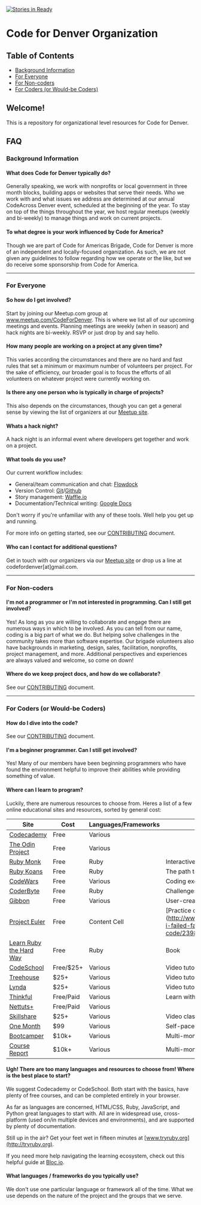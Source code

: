 [![Stories in Ready](https://badge.waffle.io/codefordenver/org.png?label=ready&title=Ready)](https://waffle.io/codefordenver/org)
# Code for Denver Organization

## Table of Contents
* [Background Information](#geninfo)
* [For Everyone](#everyone)
* [For Non-coders](#noncoders)
* [For Coders (or Would-be Coders)](#coders)

## Welcome!

This is a repository for organizational level resources for Code for Denver.

## FAQ

### Background Information

#### What does Code for Denver typically do?

Generally speaking, we work with nonprofits or local government in three month blocks, building apps or websites that serve their needs. Who we work with and what issues we address are determined at our annual CodeAcross Denver event, scheduled at the beginning of the year. To stay on top of the things throughout the year, we host regular meetups (weekly and bi-weekly) to manage things and work on current projects.


#### To what degree is your work influenced by Code for America?

Though we are part of Code for Americas Brigade, Code for Denver is more of an independent and locally-focused organization. As such, we are not given any guidelines to follow regarding how we operate or the like, but we do receive some sponsorship from Code for America.

---

### For Everyone


#### So how do I get involved?

Start by joining our Meetup.com group at www.meetup.com/CodeForDenver. This is where we list all of our upcoming meetings and events. Planning meetings are weekly (when in season) and hack nights are bi-weekly. RSVP or just drop by and say hello.

#### How many people are working on a project at any given time?

This varies according the circumstances and there are no hard and fast rules that set a minimum or maximum number of volunteers per project. For the sake of efficiency, our broader goal is to focus the efforts of all volunteers on whatever project were currently working on.

#### Is there any one person who is typically in charge of projects?

This also depends on the circumstances, though you can get a general sense by viewing the list of organizers at our [Meetup site](http://www.meetup.com/CodeForDenver/).


#### Whats a hack night?

A hack night is an informal event where developers get together and work on a project.


#### What tools do you use?

Our current workflow includes:

* General/team communication and chat: [Flowdock](http://www.flowdock.com)
* Version Control: [Git](http://git-scm.com/)/[Github](https://github.com/codefordenver)
* Story management: [Waffle.io](https://waffle.io/)
* Documentation/Technical writing: [Google Docs](https://drive.google.com/folderview?id=0B15HLk4_JV3nWjkyOGtFUmhKZDQ&usp=sharing_eid)

Don't worry if you're unfamiliar with any of these tools. Well help you get up and running.

For more info on getting started, see our [CONTRIBUTING](https://github.com/codefordenver/org/blob/master/CONTRIBUTING.md) document.

#### Who can I contact for additional questions?

Get in touch with our organizers via our [Meetup site](http://www.meetup.com/CodeForDenver/) or drop us a line at codefordenver[at]gmail.com.


---
### For Non-coders

#### I'm not a programmer or I'm not interested in programming. Can I still get involved?

Yes! As long as you are willing to collaborate and engage there are numerous ways in which to be involved. As you can tell from our name, coding is a big part of what we do. But helping solve challenges in the community takes more than software expertise. Our brigade volunteers also have backgrounds in marketing, design, sales, facilitation, nonprofits, project management, and more. Additional perspectives and experiences are always valued and welcome, so come on down!

#### Where do we keep project docs, and how do we collaborate?

See our [CONTRIBUTING](https://github.com/codefordenver/org/blob/master/CONTRIBUTING.md) document.


---
### For Coders (or Would-be Coders)

#### How do I dive into the code?

See our [CONTRIBUTING](https://github.com/codefordenver/org/blob/master/CONTRIBUTING.md) document.

#### I'm a beginner programmer. Can I still get involved?

Yes! Many of our members have been beginning programmers who have found the environment helpful to improve their abilities while providing something of value.


#### Where can I learn to program?

Luckily, there are numerous resources to choose from. Heres a list of a few online educational sites and resources, sorted by general cost:

|                  Site                            |    Cost   |   Languages/Frameworks   |             Additional Info                  |
| ------------------------------------------------ | --------- | ------------------------ | -------------------------------------------- |
| [Codecademy](http://www.codecademy.com)          | Free      | Various                  |                                              |
| [The Odin Project](http://www.theodinproject.com)| Free      | Various                  |                                              |
| [Ruby Monk](http://www.rubymonk.com)             | Free      | Ruby                     | Interactive tutorials                        |
| [Ruby Koans](http://www.rubykoans.com)           | Free      | Ruby                     | The path to Ruby enlightenment               |
| [CodeWars](http://www.codewars.com)              | Free      | Various                  | Coding exercises or 'katas'                  |
| [CoderByte](http://www.coderbyte.com)            | Free      | Ruby                     | Challenges and competitions                  |
| [Gibbon](http://www.gibbon.co)                   | Free      | Various                  | User-created learning paths                  |
| [Project Euler](http://www.projecteuler.net)     | Free      | Content Cell             | [Practice coding via math problems] (http://www.theatlantic.com/technology/archive/2011/06/how-i-failed-failed-and-finally-succeeded-at-learning-how-to-code/239855/)  |
| [Learn Ruby the Hard Way](http://ruby.learncodethehardway.org/book/)| Free | Ruby| Book   |
| [CodeSchool](http://www.codeschool.com)          | Free/$25+ | Various                  | Video tutorials and in-browser practice      |
| [Treehouse](http://www.teamtreehouse.com)        | $25+      | Various                  | Video tutorials and in-browser practice      |
| [Lynda](http://www.lynda.com)                    | $25+      | Various                  | Video tutorials                              |
| [Thinkful](http://www.thinkful.com)              | Free/Paid | Various                  | Learn with help from a mentor                |
| [Nettuts+](http://net.tutsplus.com)              | Free/Paid | Various                  |                                              |
| [Skillshare](http://www.skillshare.com/search?query=programming)| $25+ | Various        | Video classes and community projects         |
| [One Month](http://www.onemonth.com)             | $99       | Various                  | Self-paced online 30-day courses             |
| [Bootcamper](http://www.bootcamper.io)           | $10k+     | Various                  | Multi-month, intensive development bootcamps |
| [Course Report](http://www.coursereport.com)     | $10k+     | Various                  | Multi-month, intensive development bootcamps |


#### Ugh! There are too many languages and resources to choose from! Where is the best place to start?

We suggest Codecademy or CodeSchool. Both start with the basics, have plenty of free courses, and can be completed entirely in your browser.

As far as languages are concerned, HTML/CSS, Ruby, JavaScript, and Python great languages to start with. All are in widespread use, cross-platform (used on/in multiple devices and environments), and are supported by plenty of documentation.

Still up in the air? Get your feet wet in fifteen minutes at [www.tryruby.org](http://tryruby.org).

If you need more help navigating the learning ecosystem, check out this helpful guide at [Bloc.io](https://www.bloc.io/programming-bootcamp-comparison).


#### What languages / frameworks do you typically use?

We don't use one particular language or framework all of the time. What we use depends on the nature of the project and the groups that we serve. 



